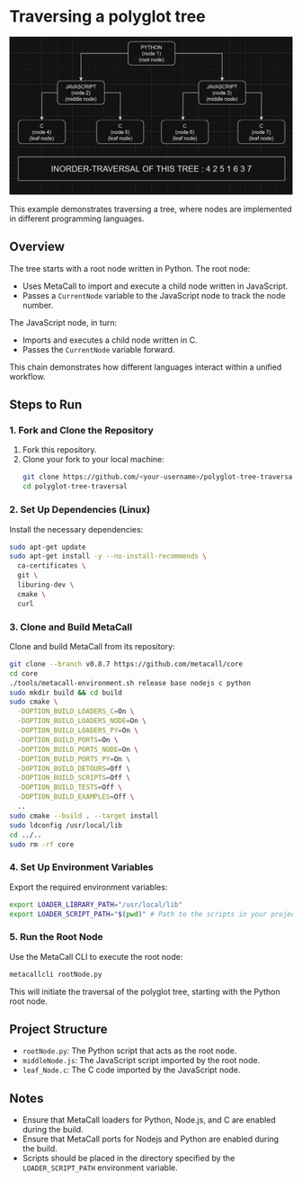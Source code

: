 # Traversing a polyglot tree

![Tree](./polyglot%20tree.png)

This example demonstrates traversing a tree, where nodes are implemented in different programming languages.

## Overview

The tree starts with a root node written in Python. The root node:
- Uses MetaCall to import and execute a child node written in JavaScript.
- Passes a `CurrentNode` variable to the JavaScript node to track the node number.

The JavaScript node, in turn:
- Imports and executes a child node written in C.
- Passes the `CurrentNode` variable forward.

This chain demonstrates how different languages interact within a unified workflow.

## Steps to Run

### 1. Fork and Clone the Repository

1. Fork this repository.
2. Clone your fork to your local machine:
   ```bash
   git clone https://github.com/<your-username>/polyglot-tree-traversal.git
   cd polyglot-tree-traversal
   ```

### 2. Set Up Dependencies (Linux)

Install the necessary dependencies:

```bash
sudo apt-get update
sudo apt-get install -y --no-install-recommends \
  ca-certificates \
  git \
  liburing-dev \
  cmake \
  curl
```

### 3. Clone and Build MetaCall

Clone and build MetaCall from its repository:

```bash
git clone --branch v0.8.7 https://github.com/metacall/core
cd core
./tools/metacall-environment.sh release base nodejs c python
sudo mkdir build && cd build
sudo cmake \
  -DOPTION_BUILD_LOADERS_C=On \
  -DOPTION_BUILD_LOADERS_NODE=On \
  -DOPTION_BUILD_LOADERS_PY=On \
  -DOPTION_BUILD_PORTS=On \
  -DOPTION_BUILD_PORTS_NODE=On \
  -DOPTION_BUILD_PORTS_PY=On \
  -DOPTION_BUILD_DETOURS=Off \
  -DOPTION_BUILD_SCRIPTS=Off \
  -DOPTION_BUILD_TESTS=Off \
  -DOPTION_BUILD_EXAMPLES=Off \
  ..
sudo cmake --build . --target install
sudo ldconfig /usr/local/lib
cd ../..
sudo rm -rf core
```

### 4. Set Up Environment Variables

Export the required environment variables:

```bash
export LOADER_LIBRARY_PATH="/usr/local/lib"
export LOADER_SCRIPT_PATH="$(pwd)" # Path to the scripts in your project
```

### 5. Run the Root Node

Use the MetaCall CLI to execute the root node:

```bash
metacallcli rootNode.py
```

This will initiate the traversal of the polyglot tree, starting with the Python root node.

## Project Structure

- `rootNode.py`: The Python script that acts as the root node.
- `middleNode.js`: The JavaScript script imported by the root node.
- `leaf_Node.c`: The C code imported by the JavaScript node.

## Notes

- Ensure that MetaCall loaders for Python, Node.js, and C are enabled during the build.
- Ensure that MetaCall ports for Nodejs and Python are enabled during the build.
- Scripts should be placed in the directory specified by the `LOADER_SCRIPT_PATH` environment variable.